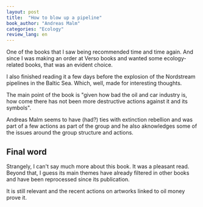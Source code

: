 ```yaml
---
layout: post
title:  "How to blow up a pipeline"
book_author: "Andreas Malm"
categories: "Ecology"
review_lang: en
---
```


One of the books that I saw being recommended time and time again. And since I was making an order at Verso books and wanted some ecology-related books, that was an evident choice.

I also finished reading it a few days before the explosion of the Nordstream pipelines in the Baltic Sea. Which, well, made for interesting thoughts.

The main point of the book is "given how bad the oil and car industry is, how come there has not been more destructive actions against it and its symbols". 

Andreas Malm seems to have (had?) ties with extinction rebellion and was part of a few actions as part of the group and he also aknowledges some of the issues around the group structure and actions.

## Final word

Strangely, I can't say much more about this book. It was a pleasant read. Beyond that, I guess its main themes have already filtered in other books and have been reprocessed since its publication.

It is still relevant and the recent actions on artworks linked to oil money prove it.